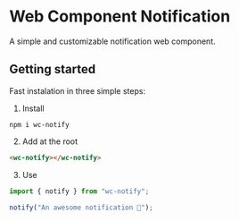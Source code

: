 # Web Component Notification

A simple and customizable notification web component.

## Getting started

Fast instalation in three simple steps:

1. Install

```
npm i wc-notify
```

2. Add at the root

```html
<wc-notify></wc-notify>
```

3. Use

```js
import { notify } from "wc-notify";

notify("An awesome notification 🥳");
```

